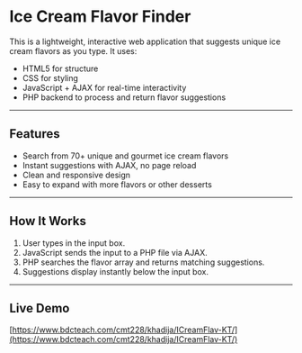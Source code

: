 #  Ice Cream Flavor Finder

This is a lightweight, interactive web application that suggests unique ice cream flavors as you type. It uses:

-  HTML5 for structure  
-  CSS for styling  
-  JavaScript + AJAX for real-time interactivity  
-  PHP backend to process and return flavor suggestions

---

##  Features

- Search from 70+ unique and gourmet ice cream flavors
- Instant suggestions with AJAX, no page reload
- Clean and responsive design
- Easy to expand with more flavors or other desserts

---

##  How It Works

1. User types in the input box.
2. JavaScript sends the input to a PHP file via AJAX.
3. PHP searches the flavor array and returns matching suggestions.
4. Suggestions display instantly below the input box.

---

## Live Demo

[https://www.bdcteach.com/cmt228/khadija/ICreamFlav-KT/](https://www.bdcteach.com/cmt228/khadija/ICreamFlav-KT/)

